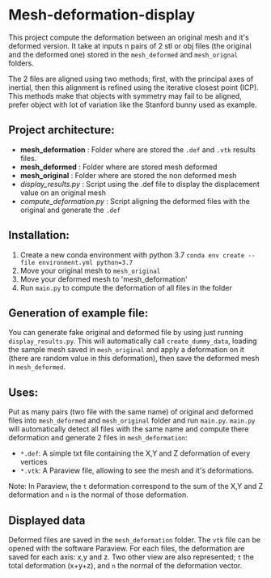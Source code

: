 # Mesh-deformation-display

This project compute the deformation between an original mesh and it's deformed version.
It take at inputs n pairs of 2 stl or obj files (the original and the deformed one) stored in the `mesh_deformed` and 
`mesh_orignal` folders.

The 2 files are aligned using two methods; first, with the principal axes of inertial, then this alignment is refined 
using the iterative closest point (ICP). This methods make that objects with symmetry may fail to be aligned, prefer 
object with lot of variation like the Stanford bunny used as example.

## Project architecture:
- **mesh_deformation** : Folder where are stored the `.def` and `.vtk` results files. 
- **mesh_deformed** : Folder where are stored mesh deformed
- **mesh_original** : Folder where are stored the non deformed mesh
- *display_results.py* : Script using the .def file to display the displacement value on an original mesh
- *compute_deformation.py* : Script aligning the deformed files with the original and generate the `.def`

## Installation:
1. Create a new conda environment with python 3.7
`conda env create --file environment.yml python=3.7`
1. Move your original mesh to `mesh_original`
1. Move your deformed mesh to 'mesh_deformation'
1. Run `main.py` to compute the deformation of all files in the folder

## Generation of example file:
You can generate fake original and deformed file by using just running `display_results.py`. This will automatically 
call `create_dummy_data`, loading the sample mesh saved in `mesh_original` and apply a deformation on it (there are 
random value in this deformation), then save the deformed mesh in `mesh_deformed`.

## Uses:
Put as many pairs (two file with the same name) of original and deformed files into `mesh_deformed` and `mesh_original` 
folder and run `main.py`.
`main.py` will automatically detect all files with the same name and compute there deformation and generate 2 files in
`mesh_deformation`:
- `*.def`: A simple txt file containing the X,Y and Z deformation of every vertices
- `*.vtk`: A Paraview file, allowing to see the mesh and it's deformations.

Note:
In Paraview, the `t` deformation correspond to the sum of the X,Y and Z deformation and `n` is the normal of those 
deformation.

## Displayed data
Deformed files are saved in the `mesh_deformation` folder. The `vtk` file can be opened with the software Paraview.
For each files, the deformation are saved for each axis: x,y and z. Two other view are also represented;
`t` the total deformation (x+y+z), and `n` the normal of the deformation vector.



